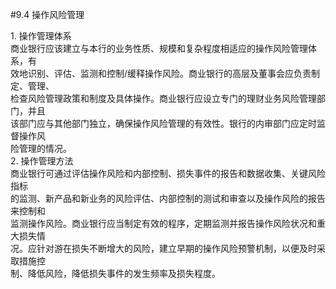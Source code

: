 #9.4 操作风险管理 
<p>1. 操作管理体系 <br />
商业银行应该建立与本行的业务性质、规模和复杂程度相适应的操作风险管理体系，有 <br />
效地识别、评估、监测和控制/缓释操作风险。商业银行的高层及董事会应负责制定、管理、 <br />
检查风险管理政策和制度及具体操作。商业银行应设立专门的理财业务风险管理部门，并且 <br />
该部门应与其他部门独立，确保操作风险管理的有效性。银行的内审部门应定时监督操作风 <br />
险管理的情况。 <br />
2. 操作管理方法 <br />
商业银行可通过评估操作风险和内部控制、损失事件的报告和数据收集、关键风险指标 <br />
的监测、新产品和新业务的风险评估、内部控制的测试和审查以及操作风险的报告来控制和 <br />
监测操作风险。商业银行应当制定有效的程序，定期监测并报告操作风险状况和重大损失情 <br />
况。应针对游在损失不断增大的风险，建立早期的操作风险预警机制，以便及时采取措施控 <br />
制、降低风险，降低损失事件的发生频率及损失程度。</p>